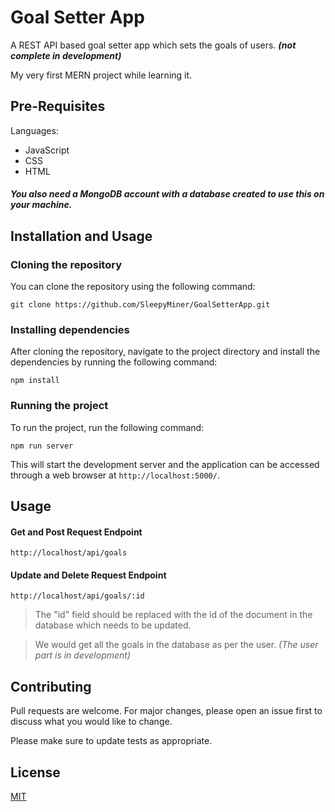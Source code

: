 
# Goal Setter App

A REST API based goal setter app which sets the goals of users. ***(not complete in development)***

My very first MERN project while learning it.

## Pre-Requisites
Languages:
- JavaScript
- CSS
- HTML

##### You also need a MongoDB account with a database created to use this on your machine.

## Installation and Usage

### Cloning the repository

You can clone the repository using the following command:

```
git clone https://github.com/SleepyMiner/GoalSetterApp.git
```
### Installing dependencies

After cloning the repository, navigate to the project directory and install the dependencies by running the following command:
```
npm install
```

### Running the project

To run the project, run the following command:

```
npm run server
```

This will start the development server and the application can be accessed through a web browser at  `http://localhost:5000/`.

## Usage

#### Get and Post Request Endpoint
```
http://localhost/api/goals
```
#### Update and Delete Request Endpoint
```
http://localhost/api/goals/:id
```
>The "id" field should be replaced with the id of the document in the database which needs to be updated.

>We would get all the goals in the database as per the user. *(The user part is in development)*
## Contributing

Pull requests are welcome. For major changes, please open an issue first
to discuss what you would like to change.

Please make sure to update tests as appropriate.

## License

[MIT](https://choosealicense.com/licenses/mit/)
